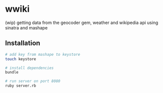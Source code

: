 # wwiki
(wip) getting data from the geocoder gem, weather and wikipedia api using sinatra and mashape

## Installation

```bash
# add key from mashape to keystore
touch keystore

# install dependencies
bundle

# run server on port 8080
ruby server.rb
```
